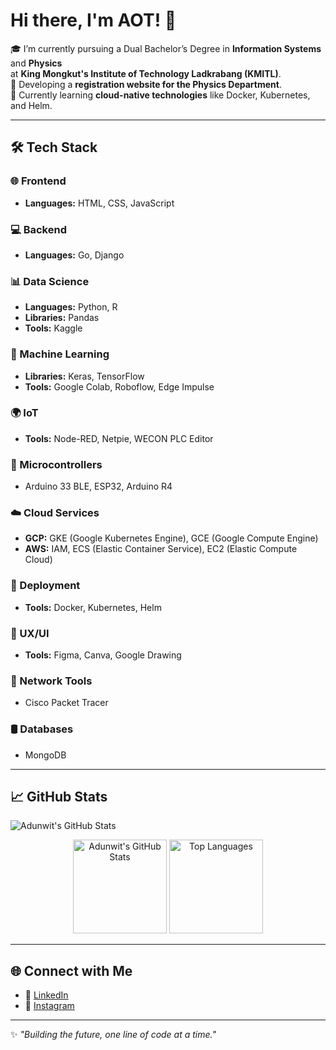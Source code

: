# Hi there, I'm AOT! 👋

🎓 I’m currently pursuing a Dual Bachelor’s Degree in **Information Systems** and **Physics**  
at **King Mongkut's Institute of Technology Ladkrabang (KMITL)**.  
🚀 Developing a **registration website for the Physics Department**.  
🌱 Currently learning **cloud-native technologies** like Docker, Kubernetes, and Helm.

---

## 🛠️ Tech Stack

### 🌐 Frontend
- **Languages:** HTML, CSS, JavaScript  

### 💻 Backend
- **Languages:** Go, Django  

### 📊 Data Science
- **Languages:** Python, R  
- **Libraries:** Pandas  
- **Tools:** Kaggle  

### 🤖 Machine Learning
- **Libraries:** Keras, TensorFlow  
- **Tools:** Google Colab, Roboflow, Edge Impulse  

### 🌍 IoT
- **Tools:** Node-RED, Netpie, WECON PLC Editor  

### 🔧 Microcontrollers
- Arduino 33 BLE, ESP32, Arduino R4  

### ☁️ Cloud Services
- **GCP:** GKE (Google Kubernetes Engine), GCE (Google Compute Engine)  
- **AWS:** IAM, ECS (Elastic Container Service), EC2 (Elastic Compute Cloud)  

### 🚀 Deployment
- **Tools:** Docker, Kubernetes, Helm  

### 🎨 UX/UI
- **Tools:** Figma, Canva, Google Drawing  

### 📡 Network Tools
- Cisco Packet Tracer  

### 🛢️ Databases
- MongoDB  

---

## 📈 GitHub Stats
![Adunwit's GitHub Stats](https://github-readme-stats.vercel.app/api?username=adtiampa&show_icons=true&theme=radical)

<p align="center">
  <!-- Main Stats Card -->
  <img
       src="https://github-readme-stats.vercel.app/api?username=adtiampa&show_icons=true&theme=radical"
       alt="Adunwit's GitHub Stats"
       height="150"
  />
  <!-- Top Languages Card -->
  <img
       src="https://github-readme-stats.vercel.app/api/top-langs/?username=adtiampa&layout=compact&theme=radical"
       alt="Top Languages"
       height="150"
  />
</p>


---

## 🌐 Connect with Me
- 💼 [LinkedIn](https://www.linkedin.com/in/adunwit/)  
- 📸 [Instagram](https://www.instagram.com/aot_adunwit/)  

---

✨ _"Building the future, one line of code at a time."_  

